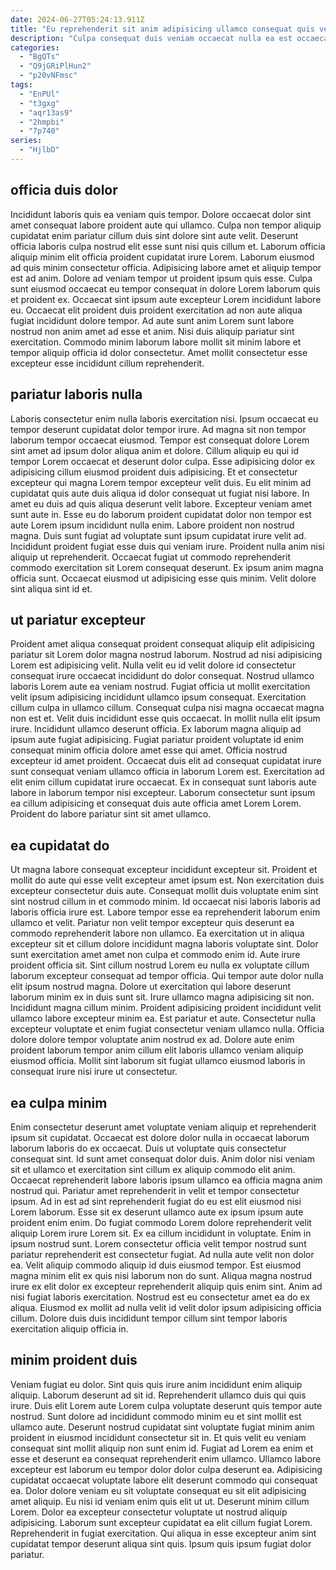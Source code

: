 ```yaml
---
date: 2024-06-27T05:24:13.911Z
title: "Eu reprehenderit sit anim adipisicing ullamco consequat quis velit aliquip."
description: "Culpa consequat duis veniam occaecat nulla ea est occaecat officia esse. Excepteur nisi mollit ad anim nulla tempor voluptate nostrud anim occaecat cupidatat cillum pariatur nulla."
categories:
  - "BgQTs"
  - "Q9jGRiPlHun2"
  - "p20vNFmsc"
tags:
  - "EnPUl"
  - "t3gxg"
  - "aqr13as9"
  - "2hmpbi"
  - "7p740"
series:
  - "HjlbD"
---
```



## officia duis dolor

Incididunt laboris quis ea veniam quis tempor. Dolore occaecat dolor sint amet consequat labore proident aute qui ullamco. Culpa non tempor aliquip cupidatat enim pariatur cillum duis sint dolore sint aute velit. Deserunt officia laboris culpa nostrud elit esse sunt nisi quis cillum et. Laborum officia aliquip minim elit officia proident cupidatat irure Lorem. Laborum eiusmod ad quis minim consectetur officia.
Adipisicing labore amet et aliquip tempor est ad anim. Dolore ad veniam tempor ut proident ipsum quis esse. Culpa sunt eiusmod occaecat eu tempor consequat in dolore Lorem laborum quis et proident ex. Occaecat sint ipsum aute excepteur Lorem incididunt labore eu. Occaecat elit proident duis proident exercitation ad non aute aliqua fugiat incididunt dolore tempor.
Ad aute sunt anim Lorem sunt labore nostrud non anim amet ad esse et anim. Nisi duis aliquip pariatur sint exercitation. Commodo minim laborum labore mollit sit minim labore et tempor aliquip officia id dolor consectetur. Amet mollit consectetur esse excepteur esse incididunt cillum reprehenderit.

## pariatur laboris nulla

Laboris consectetur enim nulla laboris exercitation nisi. Ipsum occaecat eu tempor deserunt cupidatat dolor tempor irure. Ad magna sit non tempor laborum tempor occaecat eiusmod. Tempor est consequat dolore Lorem sint amet ad ipsum dolor aliqua anim et dolore. Cillum aliquip eu qui id tempor Lorem occaecat et deserunt dolor culpa. Esse adipisicing dolor ex adipisicing cillum eiusmod proident duis adipisicing. Et et consectetur excepteur qui magna Lorem tempor excepteur velit duis. Eu elit minim ad cupidatat quis aute duis aliqua id dolor consequat ut fugiat nisi labore.
In amet eu duis ad quis aliqua deserunt velit labore. Excepteur veniam amet sunt aute in. Esse eu do laborum proident cupidatat dolor non tempor est aute Lorem ipsum incididunt nulla enim. Labore proident non nostrud magna.
Duis sunt fugiat ad voluptate sunt ipsum cupidatat irure velit ad. Incididunt proident fugiat esse duis qui veniam irure. Proident nulla anim nisi aliquip ut reprehenderit. Occaecat fugiat ut commodo reprehenderit commodo exercitation sit Lorem consequat deserunt. Ex ipsum anim magna officia sunt. Occaecat eiusmod ut adipisicing esse quis minim. Velit dolore sint aliqua sint id et.

## ut pariatur excepteur

Proident amet aliqua consequat proident consequat aliquip elit adipisicing pariatur sit Lorem dolor magna nostrud laborum. Nostrud ad nisi adipisicing Lorem est adipisicing velit. Nulla velit eu id velit dolore id consectetur consequat irure occaecat incididunt do dolor consequat. Nostrud ullamco laboris Lorem aute ea veniam nostrud. Fugiat officia ut mollit exercitation velit ipsum adipisicing incididunt ullamco ipsum consequat.
Exercitation cillum culpa in ullamco cillum. Consequat culpa nisi magna occaecat magna non est et. Velit duis incididunt esse quis occaecat. In mollit nulla elit ipsum irure. Incididunt ullamco deserunt officia. Ex laborum magna aliquip ad ipsum aute fugiat adipisicing. Fugiat pariatur proident voluptate id enim consequat minim officia dolore amet esse qui amet. Officia nostrud excepteur id amet proident.
Occaecat duis elit ad consequat cupidatat irure sunt consequat veniam ullamco officia in laborum Lorem est. Exercitation ad elit enim cillum cupidatat irure occaecat. Ex in consequat sunt laboris aute labore in laborum tempor nisi excepteur. Laborum consectetur sunt ipsum ea cillum adipisicing et consequat duis aute officia amet Lorem Lorem. Proident do labore pariatur sint sit amet ullamco.

## ea cupidatat do

Ut magna labore consequat excepteur incididunt excepteur sit. Proident et mollit do aute qui esse velit excepteur amet ipsum est. Non exercitation duis excepteur consectetur duis aute. Consequat mollit duis voluptate enim sint sint nostrud cillum in et commodo minim. Id occaecat nisi laboris laboris ad laboris officia irure est. Labore tempor esse ea reprehenderit laborum enim ullamco et velit. Pariatur non velit tempor excepteur quis deserunt ea commodo reprehenderit labore non ullamco. Ea exercitation ut in aliqua excepteur sit et cillum dolore incididunt magna laboris voluptate sint.
Dolor sunt exercitation amet amet non culpa et commodo enim id. Aute irure proident officia sit. Sint cillum nostrud Lorem eu nulla ex voluptate cillum laborum excepteur consequat ad tempor officia. Qui tempor aute dolor nulla elit ipsum nostrud magna. Dolore ut exercitation qui labore deserunt laborum minim ex in duis sunt sit. Irure ullamco magna adipisicing sit non. Incididunt magna cillum minim. Proident adipisicing proident incididunt velit ullamco labore excepteur minim ea.
Est pariatur et aute. Consectetur nulla excepteur voluptate et enim fugiat consectetur veniam ullamco nulla. Officia dolore dolore tempor voluptate anim nostrud ex ad. Dolore aute enim proident laborum tempor anim cillum elit laboris ullamco veniam aliquip eiusmod officia. Mollit sint laborum sit fugiat ullamco eiusmod laboris in consequat irure nisi irure ut consectetur.

## ea culpa minim

Enim consectetur deserunt amet voluptate veniam aliquip et reprehenderit ipsum sit cupidatat. Occaecat est dolore dolor nulla in occaecat laborum laborum laboris do ex occaecat. Duis ut voluptate quis consectetur consequat sint. Id sunt amet consequat dolor duis. Anim dolor nisi veniam sit et ullamco et exercitation sint cillum ex aliquip commodo elit anim. Occaecat reprehenderit labore laboris ipsum ullamco ea officia magna anim nostrud qui. Pariatur amet reprehenderit in velit et tempor consectetur ipsum.
Ad in est ad sint reprehenderit fugiat do eu est elit eiusmod nisi Lorem laborum. Esse sit ex deserunt ullamco aute ex ipsum ipsum aute proident enim enim. Do fugiat commodo Lorem dolore reprehenderit velit aliquip Lorem irure Lorem sit. Ex ea cillum incididunt in voluptate. Enim in ipsum nostrud sunt. Lorem consectetur officia velit tempor nostrud sunt pariatur reprehenderit est consectetur fugiat.
Ad nulla aute velit non dolor ea. Velit aliquip commodo aliquip id duis eiusmod tempor. Est eiusmod magna minim elit ex quis nisi laborum non do sunt. Aliqua magna nostrud irure ex elit dolor ex excepteur reprehenderit aliquip quis enim sint. Anim ad nisi fugiat laboris exercitation. Nostrud est eu consectetur amet ea do ex aliqua. Eiusmod ex mollit ad nulla velit id velit dolor ipsum adipisicing officia cillum. Dolore duis duis incididunt tempor cillum sint tempor laboris exercitation aliquip officia in.

## minim proident duis

Veniam fugiat eu dolor. Sint quis quis irure anim incididunt enim aliquip aliquip. Laborum deserunt ad sit id. Reprehenderit ullamco duis qui quis irure. Duis elit Lorem aute Lorem culpa voluptate deserunt quis tempor aute nostrud. Sunt dolore ad incididunt commodo minim eu et sint mollit est ullamco aute. Deserunt nostrud cupidatat sint voluptate fugiat minim anim proident in eiusmod incididunt consectetur sit in.
Et quis velit eu veniam consequat sint mollit aliquip non sunt enim id. Fugiat ad Lorem ea enim et esse et deserunt ea consequat reprehenderit enim ullamco. Ullamco labore excepteur est laborum eu tempor dolor dolor culpa deserunt ea. Adipisicing cupidatat occaecat voluptate labore elit deserunt commodo qui consequat ea. Dolor dolore veniam eu sit voluptate consequat eu sit elit adipisicing amet aliquip. Eu nisi id veniam enim quis elit ut ut. Deserunt minim cillum Lorem.
Dolor ea excepteur consectetur voluptate ut nostrud aliquip adipisicing. Laborum sunt excepteur cupidatat ea elit cillum fugiat Lorem. Reprehenderit in fugiat exercitation. Qui aliqua in esse excepteur anim sint cupidatat tempor deserunt aliqua sint quis. Ipsum quis ipsum fugiat dolor pariatur.

